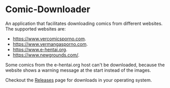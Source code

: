 # Comic-Downloader
An application that facilitates downloading comics from different websites. The supported websites are:
- <https://www.vercomicsporno.com>.
- <https://www.vermangasporno.com>.
- <https://www.e-hentai.org>.
- <https://www.newgrounds.com/>.

Some comics from the e-hentai.org host can't be downloaded, because the website shows a warning message at the start instead of the images.

Checkout the [Releases](https://github.com/ElrohirGT/Comic-Downloader/releases) page for downloads in your operating system.
